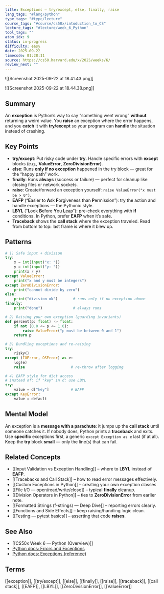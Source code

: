 ```yaml
---
title: Exceptions — try/except, else, finally, raise
lang_tags: "#lang/python"
type_tags: "#type/lecture"
course_tags: "#course/cs50x/intoduction_to_CS"
lecture_tags: "#lecture/week_6_Python"
tool_tags: ""
atom_idx: 9
status: in-progress
difficulty: easy
date: 2025-09-22
timecode: 01:28:11
source: https://cs50.harvard.edu/x/2025/weeks/6/
review_next: ""
---
```


![[Screenshot 2025-09-22 at 18.41.43.png]]

![[Screenshot 2025-09-22 at 18.44.38.png]]

## Summary
An **exception** is Python’s way to say “something went wrong” **without** returning a weird value. You **raise** an exception where the error happens, and you **catch** it with **try/except** so your program can **handle** the situation instead of crashing.

## Key Points
- **try/except**: Put risky code under **try**. Handle specific errors with **except** blocks (e.g., **ValueError**, **ZeroDivisionError**).
- **else**: Runs **only if no exception** happened in the try block — great for the “happy path” work.
- **finally**: Runs **always** (success or failure) — perfect for cleanup like closing files or network sockets.
- **raise**: Create/forward an exception yourself: `raise ValueError("x must be > 0")`.
- **EAFP** (“**E**asier to **A**sk **F**orgiveness than **P**ermission”): try the action and handle exceptions — the Pythonic style.
- **LBYL** (“**L**ook **B**efore **Y**ou **L**eap”): pre-check everything with **if** conditions. In Python, prefer **EAFP** when it’s safe.
- **Traceback** shows the **call stack** where the exception traveled. Read from bottom to top: last frame is where it blew up.

## Patterns

```python
# 1) Safe input + division
try:
    x = int(input("x: "))
    y = int(input("y: "))
    print(x / y)
except ValueError:
    print("x and y must be integers")
except ZeroDivisionError:
    print("cannot divide by zero")
else:
    print("division ok")       # runs only if no exception above
finally:
    print("done")              # always runs
```

```python
# 2) Raising your own exception (guarding invariants)
def percent(p: float) -> float:
    if not (0.0 <= p <= 1.0):
        raise ValueError("p must be between 0 and 1")
    return p
```

```python
# 3) Bundling exceptions and re-raising
try:
    risky()
except (IOError, OSError) as e:
    log(e)
    raise                     # re-throw after logging
```

```python
# 4) EAFP style for dict access
# instead of: if "key" in d: use LBYL
try:
    value = d["key"]          # EAFP
except KeyError:
    value = default
```

## Mental Model
An exception is a **message with a parachute**: it jumps up the **call stack** until someone catches it. If nobody does, Python prints a **traceback** and exits. Use **specific** exceptions first, a generic `except Exception as e` last (if at all). Keep the **try** block **small** — only the line(s) that can fail.

## Related Concepts
- [[Input Validation vs Exception Handling]] – where to **LBYL** instead of **EAFP**.
- [[Tracebacks and Call Stack]] – how to read error messages effectively.
- [[Custom Exceptions in Python]] – creating your own exception classes.
- [[File I/O — open/read/write/close]] – typical **finally** cleanup.
- [[Division Operators in Python]] – ties to **ZeroDivisionError** from earlier note.
- [[Formatted Strings (f-strings) — Deep Dive]] – reporting errors clearly.
- [[Functions and Side Effects]] – keep raising/handling logic clean.
- [[Testing — pytest basics]] – asserting that code **raises**.

## See Also
- [[CS50x Week 6 — Python (Overview)]]
- [Python docs: Errors and Exceptions](https://docs.python.org/3/tutorial/errors.html)
- [Python docs: Exceptions (reference)](https://docs.python.org/3/library/exceptions.html)

## Terms
[[exception]], [[try/except]], [[else]], [[finally]], [[raise]], [[traceback]], [[call stack]], [[EAFP]], [[LBYL]], [[ZeroDivisionError]], [[ValueError]]
